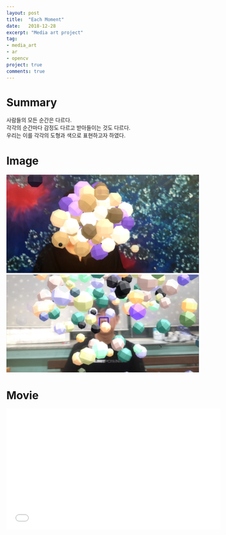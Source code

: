 ```yaml
---
layout: post
title:  "Each Moment"
date:   2018-12-28
excerpt: "Media art project"
tag:
- media_art
- ar
- opencv
project: true
comments: true
---
```


# Summary
사람들의 모든 순간은 다르다.  
각각의 순간마다 감정도 다르고 받아들이는 것도 다르다.  
우리는 이를 각각의 도형과 색으로 표현하고자 하였다.  

# Image
![EachMomentPicture](../images/EachMomentPicture.png)

# Movie
<iframe width="560" height="315" src="//www.youtube.com/embed/bqRioDeuwtU" frameborder="0"> </iframe>
